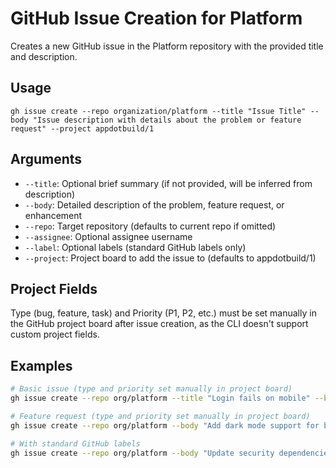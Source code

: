 # GitHub Issue Creation for Platform

Creates a new GitHub issue in the Platform repository with the provided title and description.

## Usage
```
gh issue create --repo organization/platform --title "Issue Title" --body "Issue description with details about the problem or feature request" --project appdotbuild/1
```

## Arguments
- `--title`: Optional brief summary (if not provided, will be inferred from description)
- `--body`: Detailed description of the problem, feature request, or enhancement
- `--repo`: Target repository (defaults to current repo if omitted)
- `--assignee`: Optional assignee username
- `--label`: Optional labels (standard GitHub labels only)
- `--project`: Project board to add the issue to (defaults to appdotbuild/1)

## Project Fields
Type (bug, feature, task) and Priority (P1, P2, etc.) must be set manually in the GitHub project board after issue creation, as the CLI doesn't support custom project fields.

## Examples
```bash
# Basic issue (type and priority set manually in project board)
gh issue create --repo org/platform --title "Login fails on mobile" --body "Users cannot log in on mobile devices" --project appdotbuild/1

# Feature request (type and priority set manually in project board)
gh issue create --repo org/platform --body "Add dark mode support for better user experience in low-light environments" --project appdotbuild/1

# With standard GitHub labels
gh issue create --repo org/platform --body "Update security dependencies to patch CVE-2024-1234 vulnerability" --label "security" --project appdotbuild/1
```